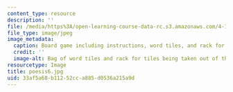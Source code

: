 ```yaml
---
content_type: resource
description: ''
file: /media/https%3A/open-learning-course-data-rc.s3.amazonaws.com/4-110j-design-across-scales-disciplines-and-problem-contexts-spring-2013/33af5a68b11252cca885d0536a215a9d_poesis6.jpg
file_type: image/jpeg
image_metadata:
  caption: Board game including instructions, word tiles, and rack for tiles.
  credit: ''
  image-alt: Bag of word tiles and rack for tiles being taken out of the box.
resourcetype: Image
title: poesis6.jpg
uid: 33af5a68-b112-52cc-a885-d0536a215a9d
---
```

